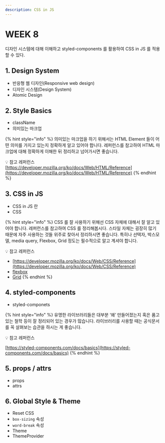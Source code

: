 ```yaml
---
description: CSS in JS
---
```


# WEEK 8

디자인 시스템에 대해 이해하고 styled-components 를 활용하여 CSS in JS 를 적용할 수 있다.



## 1. Design System

* 반응형 웹 디자인(Responsive web design)
* 디자인 시스템(Design System)
* Atomic Design

## 2. Style Basics

* className
* 의미있는 마크업

{% hint style="info" %}
의미있는 마크업을 하기 위해서는 HTML Element 들이 어떤 의미를 가지고 있는지 정확하게 알고 있어야 합니다. 레퍼런스를 참고하여 HTML 마크업에 대해 정확하게 이해한 뒤 정리하고 넘어가시면 좋습니다.

💡 참고 레퍼런스 [https://developer.mozilla.org/ko/docs/Web/HTML/Reference](https://developer.mozilla.org/ko/docs/Web/HTML/Reference)
{% endhint %}

## 3. CSS in JS

* CSS in JS 란
* CSS

{% hint style="info" %}
CSS 를 잘 사용하기 위해선 CSS 자체에 대해서 잘 알고 있어야 합니다. 레퍼런스를 참고하여 CSS 를 정리해봅시다. 스타일 자체는 굉장히 많기 때문에 자주 사용하는 것들 위주로 찾아서 정리하시면 좋습니다. 특히나 선택자, 박스모델, media query, Flexbox, Grid 정도는 필수적으로 알고 계셔야 합니다.

💡 참고 레퍼런스

* [https://developer.mozilla.org/ko/docs/Web/CSS/Reference](https://developer.mozilla.org/ko/docs/Web/CSS/Reference)
* [flexbox](https://css-tricks.com/snippets/css/a-guide-to-flexbox/)
* [Grid](https://css-tricks.com/snippets/css/complete-guide-grid/)
{% endhint %}

## 4. styled-components

* styled-componets

{% hint style="info" %}
유명한 라이브러리들은 대부분 ‘왜’ 만들어졌는지 혹은 품고 있는 철학 등이 잘 정리되어 있는 경우가 많습니다. 라이브러리를 사용할 때는 공식문서를 꼭 살펴보는 습관을 하시는 게 좋습니다.

💡 참고 레퍼런스

[https://styled-components.com/docs/basics](https://styled-components.com/docs/basics)
{% endhint %}

## 5. props / attrs

* props
* attrs

## 6. Global Style & Theme

* Reset CSS
* `box-sizing` 속성
* `word-break` 속성
* Theme
* ThemeProvider
